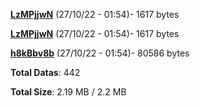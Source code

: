 [**LzMPjjwN**](/data/LzMPjjwN.txt) (27/10/22 - 01:54)- 1617 bytes

[**LzMPjjwN**](/data/LzMPjjwN.txt) (27/10/22 - 01:54)- 1617 bytes

[**h8kBbv8b**](/data/h8kBbv8b.txt) (27/10/22 - 01:54)- 80586 bytes

**Total Datas**: 442

**Total Size**: 2.19 MB / 2.2 MB
